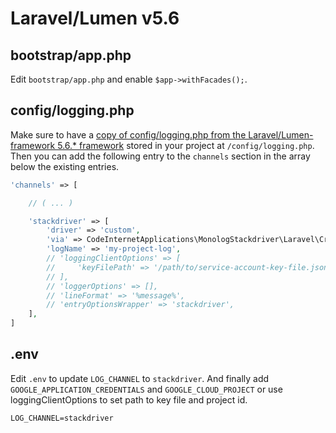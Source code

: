 # Laravel/Lumen v5.6

## bootstrap/app.php

Edit `bootstrap/app.php` and enable `$app->withFacades();`.

## config/logging.php

Make sure to have a [copy of config/logging.php from the Laravel/Lumen-framework 5.6.* framework](https://github.com/laravel/lumen-framework/blob/5.6/config/logging.php) stored in your project at `/config/logging.php`. Then you can add the following entry to the `channels` section in the array below the existing entries.

```php
'channels' => [

    // ( ... )

    'stackdriver' => [
        'driver' => 'custom',
        'via' => CodeInternetApplications\MonologStackdriver\Laravel\CreateStackdriverLogger::class,
        'logName' => 'my-project-log',
        // 'loggingClientOptions' => [
        //     'keyFilePath' => '/path/to/service-account-key-file.json',
        // ],
        // 'loggerOptions' => [],
        // 'lineFormat' => '%message%',
        // 'entryOptionsWrapper' => 'stackdriver',
    ],
]
```

## .env

Edit `.env` to update `LOG_CHANNEL` to `stackdriver`.
And finally add `GOOGLE_APPLICATION_CREDENTIALS` and `GOOGLE_CLOUD_PROJECT` or use loggingClientOptions to set path to key file and project id.

```
LOG_CHANNEL=stackdriver
```
